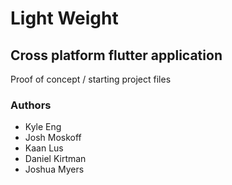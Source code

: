 # Light Weight

## Cross platform flutter application

Proof of concept / starting project files


### Authors

- Kyle Eng 
- Josh Moskoff
- Kaan Lus
- Daniel Kirtman
- Joshua Myers